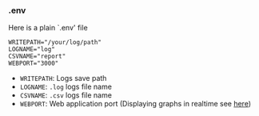 ### .env

Here is a plain `.env' file

```env
WRITEPATH="/your/log/path"
LOGNAME="log"
CSVNAME="report"
WEBPORT="3000"
```

* `WRITEPATH`: Logs save path 
* `LOGNAME`: `.log` logs file name
* `CSVNAME`: `.csv` logs file name
* `WEBPORT`: Web application port (Displaying graphs in realtime see [here](https://github.com/matiasvlevi/serverfetch/docs/apirc.md))

<br/>
